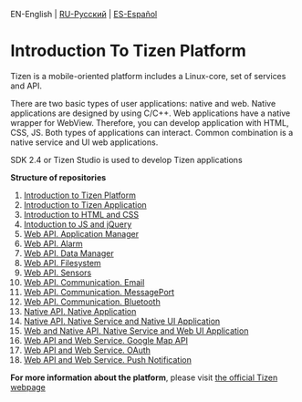 <p>EN-English | <a href="https://github.com/samtizen/Class_1_Intro/blob/master/README-RU.md">RU-Русский</a> | <a href="https://github.com/samtizen/Class_1_Intro/blob/master/README-ES.md">ES-Español</a></p>

<a name="EN"></a>
# Introduction To Tizen Platform

<p>Tizen is a mobile-oriented platform includes a Linux-core, set of services and API.</p>
<p>There are two basic types of user applications: native and web. Native applications are designed by using C/C++. Web applications have a native wrapper for WebView. Therefore, you can develop application with HTML, CSS, JS. Both types of applications can interact. Common combination is a native service and UI web applications.</p>
<p>SDK 2.4 or Tizen Studio is used to develop Tizen applications </p>
<p><b>Structure of repositories</b></p>
<ol>
  <li><a href="https://github.com/samtizen/Class_1_Intro">Introduction to Tizen Platform</a></li>
  <li><a href="https://github.com/samtizen/Class_2_Intro2">Introduction to Tizen Application</a></li>
  <li><a href="https://github.com/samtizen/Class_3_HTML-CSS">Introduction to HTML and CSS</a></li>
  <li><a href="https://github.com/samtizen/Class_4_JS-jQuery">Intoduction to JS and jQuery</a></li>
  <li><a href="https://github.com/samtizen/Class_5_AppControl">Web API. Application Manager</a></li>
  <li><a href="https://github.com/samtizen/Class_6_Alarm">Web API. Alarm</a></li>
  <li><a href="https://github.com/samtizen/Class_7_Alarm-Storage">Web API. Data Manager</a></li>
  <li><a href="https://github.com/samtizen/Class_8_FileSystem">Web API. Filesystem</a></li>
  <li><a href="https://github.com/samtizen/Class_9_Playlist">Web API. Sensors</a></li>
  <li><a href="https://github.com/samtizen/Class_10_Emails">Web API. Communication. Email</a></li>
  <li><a href="https://github.com/samtizen/Class_11_MessagePort">Web API. Communication. MessagePort</a></li>
  <li><a href="https://github.com/samtizen/Class_12_Bluetooth">Web API. Communication. Bluetooth</a></li>
  <li><a href="https://github.com/samtizen/Class_13_FirstNative">Native API. Native Application</a></li>
  <li><a href="https://github.com/samtizen/Class_14_NativeService">Native API. Native Service and Native UI Application</a></li>
  <li><a href="https://github.com/samtizen/Class_15_Native-Web">Web and Native API. Native Service and Web UI Application</a></li>
  <li><a href="https://github.com/samtizen/Class_16_Map">Web API and Web Service. Google Map API</a></li>
  <li><a href="https://github.com/samtizen/Class_17_OAuth">Web API and Web Service. OAuth</a></li>
  <li><a href="https://github.com/samtizen/Class_18_PushNotification">Web API and Web Service. Push Notification</a></li>
</ol>
<p><b>For more information about the platform</b>, please visit <a href="https://www.tizen.org">the official Tizen webpage</a></p>
